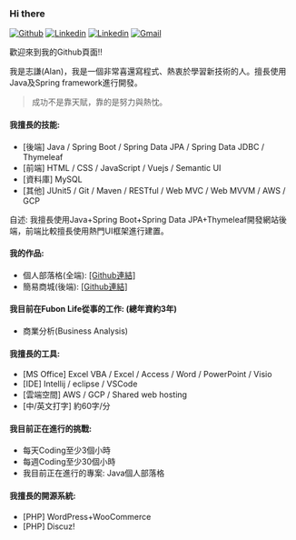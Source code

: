 ### Hi there

[![Github](https://img.shields.io/badge/-Github-000?style=flat&logo=Github&logoColor=white)](https://github.com/twcch)
[![Linkedin](https://img.shields.io/badge/-LinkedIn-blue?style=flat&logo=Linkedin&logoColor=white)](https://www.linkedin.com/in/twcch/)
[![Linkedin](https://img.shields.io/badge/-LeetCode-yellow?style=flat&logo=LeetCode&logoColor=white)](https://leetcode.com/twcch1218/)
[![Gmail](https://img.shields.io/badge/-Gmail-c14438?style=flat&logo=Gmail&logoColor=white)](mailto:twcch1218@gmail.com)

歡迎來到我的Github頁面!!

我是志謙(Alan)，我是一個非常喜還寫程式、熱衷於學習新技術的人。擅長使用Java及Spring framework進行開發。

 > 成功不是靠天賦，靠的是努力與熱忱。

#### 我擅長的技能:

* [後端] Java / Spring Boot / Spring Data JPA / Spring Data JDBC / Thymeleaf
* [前端] HTML / CSS / JavaScript / Vuejs / Semantic UI
* [資料庫] MySQL
* [其他] JUnit5 / Git / Maven / RESTful / Web MVC / Web MVVM / AWS / GCP

自述: 我擅長使用Java+Spring Boot+Spring Data JPA+Thymeleaf開發網站後端，前端比較擅長使用熱門UI框架進行建置。

#### 我的作品:

* 個人部落格(全端): [[Github連結]](https://github.com/twcch/java-web-blog)
* 簡易商城(後端): [[Github連結]](https://github.com/twcch/java-web-shop-backend)

#### 我目前在Fubon Life從事的工作: (總年資約3年)

* 商業分析(Business Analysis)

#### 我擅長的工具:

* [MS Office] Excel VBA / Excel / Access / Word / PowerPoint / Visio
* [IDE] Intellij / eclipse / VSCode
* [雲端空間] AWS / GCP / Shared web hosting
* [中/英文打字] 約60字/分

#### 我目前正在進行的挑戰:

* 每天Coding至少3個小時
* 每週Coding至少30個小時
* 我目前正在進行的專案: Java個人部落格

#### 我擅長的開源系統:

* [PHP] WordPress+WooCommerce
* [PHP] Discuz!

